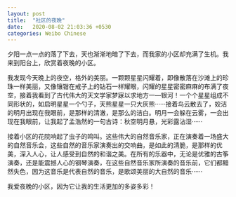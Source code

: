 ```yaml
---
layout: post
title:  "社区的夜晚"
date:   2020-08-02 21:03:36 +0530
categories: Weibo Chinese
---
```


夕阳一点一点的落了下去，天也渐渐地暗了下去，而我家的小区却充满了生机。我来到阳台上，欣赏着夜晚的小区。

我发现今天晚上的夜空，格外的美丽。一颗颗星星闪耀着，即像散落在沙滩上的珍珠一样美丽，又像镶钳在戒子上的钻石一样耀眼，闪耀的星星密密麻麻的布满了夜空，接着我看到了古代伟大的天文学家梦寐以求地方一—银河！一个个星星组成不同形状的，如启明星星一个勺子，天熊星星一只大灰熊······接着鸟云散去了，姣洁的明月出现在我眼前，是那样的清澈，是那么的洁白。明月一会躲在云雾，一会出现在我眼前，让我起了孟浩然的一句古诗：秋空明月悬，光彩露沾湿······

接着小区的花院响起了虫子的鸣叫。这些伟大的自然音乐家，正在演奏着一场盛大的自然音乐会，这些自然的音乐家演奏出的交响曲，是如此的清脆，是那样的优美，深入人心，让人感受到自然的和谐之美。在所有的乐器中，无论是优雅的古筝演奏，还是能震撼人心的钢琴演奏，在这些自然音乐家所演奏的音乐前，它们都黯然失色，因为这音乐是代表自然的音乐，是歌颂美丽的大自然的音乐······

我爱夜晚的小区，因为它让我的生活更加的多姿多彩！